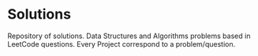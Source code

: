 # Solutions
Repository of solutions.
Data Structures and Algorithms problems based in LeetCode questions.
Every Project correspond to a problem/question.
